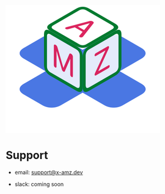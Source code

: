 [![](../x-amz.png)](https://x-amz.dev)

# Support

- email: support@x-amz.dev

- slack: coming soon
